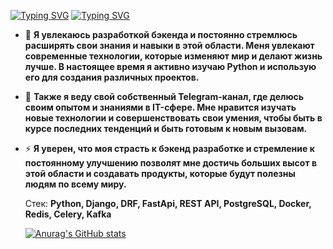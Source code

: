    [![Typing SVG](https://readme-typing-svg.herokuapp.com?color=%2336BCF7&lines=Andrey+Troshin)](https://git.io/typing-svg)
   [![Typing SVG](https://readme-typing-svg.herokuapp.com?color=%2336BCF7&lines=Python+Developer)](https://git.io/typing-svg)

- :seedling: **Я увлекаюсь разработкой бэкенда и постоянно стремлюсь расширять свои знания и навыки в этой области. Меня увлекают современные технологии, которые изменяют мир и делают жизнь лучше. В настоящее время я активно изучаю Python и использую его для создания различных проектов.**

- :telescope: **Также я веду свой собственный Telegram-канал, где делюсь своим опытом и знаниями в IT-сфере. Мне нравится изучать новые технологии и совершенствовать свои умения, чтобы быть в курсе последних тенденций и быть готовым к новым вызовам.**

- :zap: **Я уверен, что моя страсть к бэкенд разработке и стремление к постоянному улучшению позволят мне достичь больших высот в этой области и создавать продукты, которые будут полезны людям по всему миру.**


  Стек: **Python, Django, DRF, FastApi, REST API, PostgreSQL, Docker, Redis, Celery, Kafka**


     [![Anurag's GitHub stats](https://github-readme-stats.vercel.app/api?username=darkus13&show_icons=true&theme=tokyonight)](https://github.com/anuraghazra/github-readme-stats)
